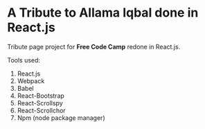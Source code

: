 # A Tribute to Allama Iqbal done in React.js #

Tribute page project for **Free Code Camp** redone in React.js.

Tools used:
1.  React.js
2.  Webpack
3.  Babel
4.  React-Bootstrap
5.  React-Scrollspy
6.  React-Scrollchor
7.  Npm (node package manager)
